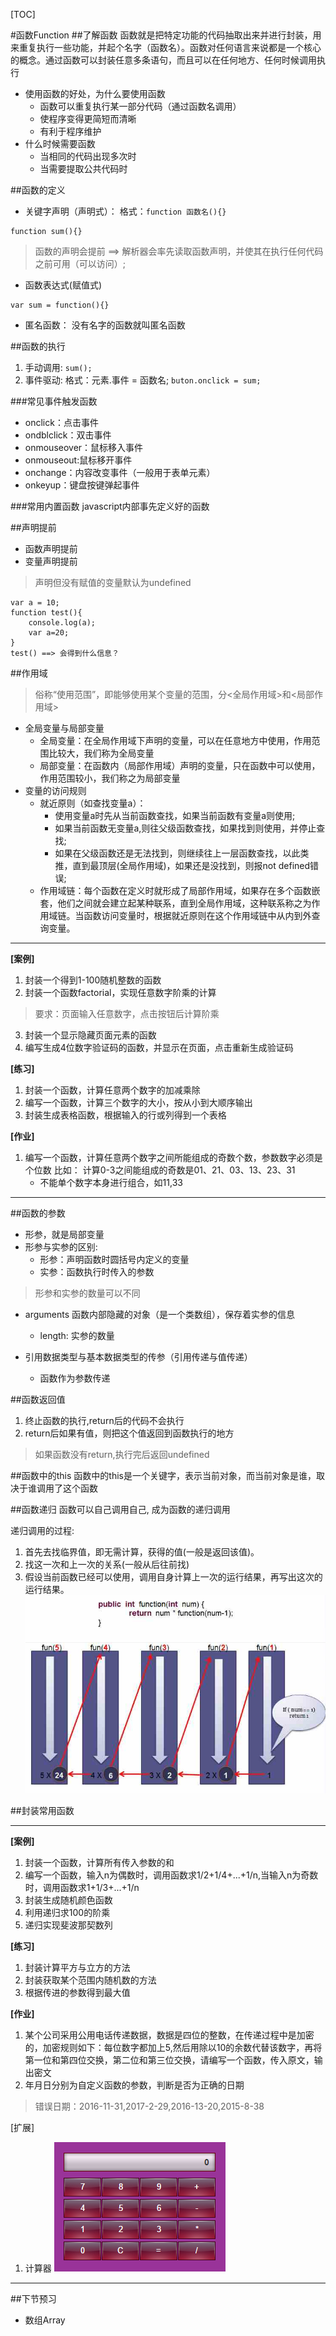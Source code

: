 [TOC]

#函数Function
##了解函数
函数就是把特定功能的代码抽取出来并进行封装，用来重复执行一些功能，并起个名字（函数名）。函数对任何语言来说都是一个核心的概念。通过函数可以封装任意多条语句，而且可以在任何地方、任何时候调用执行

* 使用函数的好处，为什么要使用函数
    - 函数可以重复执行某一部分代码（通过函数名调用）
    - 使程序变得更简短而清晰
    - 有利于程序维护
* 什么时候需要函数
    - 当相同的代码出现多次时
    - 当需要提取公共代码时 


##函数的定义
* 关键字声明（声明式）：
格式：`function 函数名(){}`
```
function sum(){}
```
>函数的声明会提前 ==> 解析器会率先读取函数声明，并使其在执行任何代码之前可用（可以访问）;

* 函数表达式(赋值式)
```
var sum = function(){}
```

* 匿名函数：
没有名字的函数就叫匿名函数

##函数的执行
1. 手动调用:
`sum();`
2. 事件驱动:
格式：元素.事件 = 函数名;
`buton.onclick = sum;`

###常见事件触发函数
* onclick：点击事件
* ondblclick：双击事件
* onmouseover：鼠标移入事件
* onmouseout:鼠标移开事件
* onchange：内容改变事件（一般用于表单元素）
* onkeyup：键盘按键弹起事件

###常用内置函数
javascript内部事先定义好的函数

##声明提前
* 函数声明提前
* 变量声明提前
>声明但没有赋值的变量默认为undefined

```
var a = 10;
function test(){
    console.log(a);
    var a=20;
}
test() ==> 会得到什么信息？
```

##作用域
>俗称“使用范围”，即能够使用某个变量的范围，分<全局作用域>和<局部作用域>

* 全局变量与局部变量
    - 全局变量：在全局作用域下声明的变量，可以在任意地方中使用，作用范围比较大，我们称为全局变量
    - 局部变量：在函数内（局部作用域）声明的变量，只在函数中可以使用，作用范围较小，我们称之为局部变量
* 变量的访问规则
    - 就近原则（如查找变量a）：
        + 使用变量a时先从当前函数查找，如果当前函数有变量a则使用;
        + 如果当前函数无变量a,则往父级函数查找，如果找到则使用，并停止查找;
        + 如果在父级函数还是无法找到，则继续往上一层函数查找，以此类推，直到最顶层(全局作用域)，如果还是没找到，则报not defined错误;
    - 作用域链：每个函数在定义时就形成了局部作用域，如果存在多个函数嵌套，他们之间就会建立起某种联系，直到全局作用域，这种联系称之为作用域链。当函数访问变量时，根据就近原则在这个作用域链中从内到外查询变量。

---

**[案例]**

1. 封装一个得到1-100随机整数的函数
2. 封装一个函数factorial，实现任意数字阶乘的计算
>要求：页面输入任意数字，点击按钮后计算阶乘
3. 封装一个显示隐藏页面元素的函数
4. 编写生成4位数字验证码的函数，并显示在页面，点击重新生成验证码


**[练习]**

1. 封装一个函数，计算任意两个数字的加减乘除
2. 编写一个函数，计算三个数字的大小，按从小到大顺序输出
3. 封装生成表格函数，根据输入的行或列得到一个表格

**[作业]**

1. 编写一个函数，计算任意两个数字之间所能组成的奇数个数，参数数字必须是个位数
比如： 计算0-3之间能组成的奇数是01、21、03、13、23、31
    * 不能单个数字本身进行组合，如11,33

---


##函数的参数
* 形参，就是局部变量
* 形参与实参的区别:
    - 形参：声明函数时圆括号内定义的变量
    - 实参：函数执行时传入的参数
>形参和实参的数量可以不同
    
* arguments
函数内部隐藏的对象（是一个类数组），保存着实参的信息
    - length: 实参的数量

* 引用数据类型与基本数据类型的传参（引用传递与值传递）
    - 函数作为参数传递

##函数返回值
1. 终止函数的执行,return后的代码不会执行
2. return后如果有值，则把这个值返回到函数执行的地方
>如果函数没有return,执行完后返回undefined

##函数中的this
函数中的this是一个关键字，表示当前对象，而当前对象是谁，取决于谁调用了这个函数

##函数递归 
函数可以自己调用自己, 成为函数的递归调用

递归调用的过程: 

1. 首先去找临界值，即无需计算，获得的值(一般是返回该值)。
2. 找这一次和上一次的关系(一般从后往前找)
3. 假设当前函数已经可以使用，调用自身计算上一次的运行结果，再写出这次的运行结果。
![递归调用](img/recursion.png "递归调用演示")


##封装常用函数

---

**[案例]**

1. 封装一个函数，计算所有传入参数的和
2. 编写一个函数，输入n为偶数时，调用函数求1/2+1/4+...+1/n,当输入n为奇数时，调用函数求1+1/3+...+1/n
3. 封装生成随机颜色函数
4. 利用递归求100的阶乘
5. 递归实现斐波那契数列

**[练习]**

1. 封装计算平方与立方的方法
2. 封装获取某个范围内随机数的方法
3. 根据传进的参数得到最大值

**[作业]**

1. 某个公司采用公用电话传递数据，数据是四位的整数，在传递过程中是加密的，加密规则如下：每位数字都加上5,然后用除以10的余数代替该数字，再将第一位和第四位交换，第二位和第三位交换，请编写一个函数，传入原文，输出密文
2. 年月日分别为自定义函数的参数，判断是否为正确的日期
>错误日期：2016-11-31,2017-2-29,2016-13-20,2015-8-38

[扩展]

1. 计算器
![计算器](img/calc.png "计算器")

---
##下节预习
* 数组Array
